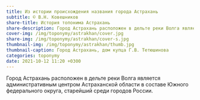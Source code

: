 ```yaml
---
title: Из истории происхождения названия города Астрахань
subtitle: © В.Н. Ковешников
share-title: История топонима Астрахань
share-description: Город Астрахань расположен в дельте реки Волга является административным центром Астраханской области в составе Южного федерального округа, старейший среди городов России.
cover-img: /img/toponymy/astrakhan/cover.jpg
share-img: /img/toponymy/astrakhan/cover-s.jpg
thumbnail-img: /img/toponymy/astrakhan/thumb.jpg
thumbnail-caption: Город Астрахань, дом купца Г.В. Тетюшинова
categories: toponymy
date: 2021-10-12 11:20 +0300
---
```

Город Астрахань расположен в дельте реки Волга является административным центром Астраханской области в составе Южного федерального округа, старейший среди городов России.
